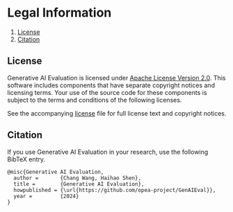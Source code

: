 # Legal Information

1. [License](#license)
2. [Citation](#citation)

## License

Generative AI Evaluation is licensed under [Apache License Version 2.0](http://www.apache.org/licenses/LICENSE-2.0).
This software includes components that have separate copyright notices and licensing terms.
Your use of the source code for these components is subject to the terms and conditions of the following licenses.

See the accompanying [license](LICENSE) file for full license text and copyright notices.

## Citation

If you use Generative AI Evaluation in your research, use the following BibTeX entry.

```
@misc{Generative AI Evaluation,
  author =       {Chang Wang, Haihao Shen},
  title =        {Generative AI Evaluation},
  howpublished = {\url{https://github.com/opea-project/GenAIEval}},
  year =         {2024}
}
```

